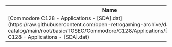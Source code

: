 <table>
<tr><th>Name</th><th>Size</th></tr>
<tr><td>[Commodore C128 - Applications - [SDA].dat](https://raw.githubusercontent.com/open-retrogaming-archive/dat-catalog/main/root/basic/TOSEC/Commodore/C128/Applications/[SDA]/Commodore C128 - Applications - [SDA].dat)</td><td>2222</td></tr>
</table>
